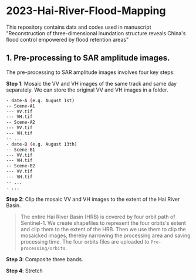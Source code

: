 # 2023-Hai-River-Flood-Mapping
This repository contains data and codes used in manuscript "Reconstruction of three-dimensional inundation structure reveals China's flood control empowered by flood retention areas"
## 1. Pre-processing to SAR amplitude images.
The pre-processing to SAR amplitude images involves four key steps:

**Step 1**: Mosaic the VV and VH images of the same track and same day separately.
We can store the original VV and VH images in a folder.
```sh
- date-A (e.g. August 1st)
-- Scene-A1
--- VV.tif
--- VH.tif
-- Scene-A2
--- VV.tif
--- VH.tif
-- ...
- date-B (e.g. August 13th)
-- Scene-B1
--- VV.tif
--- VH.tif
-- Scene-B2
--- VV.tif
--- VH.tif
-- ...
- ...
```



**Step 2**: Clip the mosaic VV and VH images to the extent of the Hai River Basin.

> The entire Hai River Basin (HRB) is covered by four orbit path of Sentinel-1. We create shapefiles to represent the four orbits's extent and clip them to the extent of the HRB. Then we use them to clip the mosaicked images, thereby narrowing the processing area and saving processing time. The four orbits files are uploaded to `Pre-processing/orbits`. 

**Step 3**: Composite three bands. 

**Step 4**: Stretch


